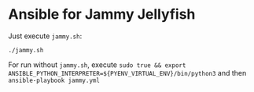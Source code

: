 # Ansible for Jammy Jellyfish

Just execute `jammy.sh`:
```
./jammy.sh
```

For run without `jammy.sh`, execute `sudo true && export ANSIBLE_PYTHON_INTERPRETER=${PYENV_VIRTUAL_ENV}/bin/python3` and then `ansible-playbook jammy.yml`
